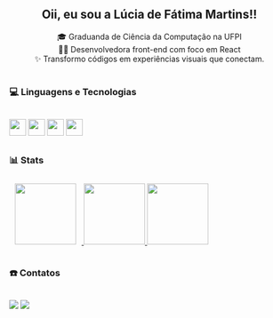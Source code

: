 <div align="center">

  ## **Oii, eu sou a Lúcia de Fátima Martins!!** <br>

  <div>
    🎓 Graduanda de Ciência da Computação na UFPI<br>
    👩‍💻 Desenvolvedora front-end com foco em React <br>
    ✨ Transformo códigos em experiências visuais que conectam.
  </div>
  
</div>


# 

### 💻 Linguagens e Tecnologias

<div style="display: inline_block"><br>
  <img height="30em" src="https://img.shields.io/badge/HTML5-E34F26?style=for-the-badge&logo=html5&logoColor=white"/>
  <img height="30em" src="https://img.shields.io/badge/CSS3-1572B6?style=for-the-badge&logo=css3&logoColor=white"/>
  <img height="30em" src="https://img.shields.io/badge/Javascript-20232A?style=for-the-badge&logo=javascript&logoColor=61DAFB"/>
  <img height="30em" src="https://img.shields.io/badge/Git-F05032?style=for-the-badge&logo=git&logoColor=white"/>
</div>
  
##

  ### 📊 Stats
  
<div align="center" style="display: flex;">

  <a href="https://github.com/luciafm">
    <img height="110em" src="https://streak-stats.demolab.com/?user=luciafm&theme=radical" style="margin: 10px;"/>
    <img height="110em" src="https://github-readme-stats.vercel.app/api?username=luciafm&show_icons=true&theme=dracula&include_all_commits=true&count_private=true"/>
    <img height="110em" src="https://github-readme-stats.vercel.app/api/top-langs/?username=luciafm&layout=compact&langs_count=7&theme=dracula"/>
  </a>
  
</div>

 ##
  
### ☎️ Contatos
<div style="display: inline_block"><br>
  <a href = "mailto:luciadfatima.1@gmail.com"><img src="https://img.shields.io/badge/-Gmail-%23333?style=for-the-badge&logo=gmail&logoColor=white" target="_blank"></a>
  <a href="https://www.linkedin.com/in/l%C3%BAcia-de-f%C3%A1tima-martins031/" target="_blank"><img src="https://img.shields.io/badge/-LinkedIn-%230077B5?style=for-the-badge&logo=linkedin&logoColor=white" target="_blank"></a>
</div>
